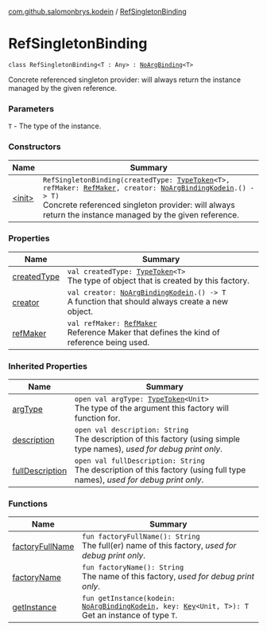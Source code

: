 [com.github.salomonbrys.kodein](../index.md) / [RefSingletonBinding](.)

# RefSingletonBinding

`class RefSingletonBinding<T : Any> : `[`NoArgBinding`](../../com.github.salomonbrys.kodein.bindings/-no-arg-binding/index.md)`<T>`

Concrete referenced singleton provider: will always return the instance managed by the given reference.

### Parameters

`T` - The type of the instance.

### Constructors

| Name | Summary |
|---|---|
| [&lt;init&gt;](-init-.md) | `RefSingletonBinding(createdType: `[`TypeToken`](../-type-token/index.md)`<T>, refMaker: `[`RefMaker`](../-ref-maker/index.md)`, creator: `[`NoArgBindingKodein`](../../com.github.salomonbrys.kodein.bindings/-no-arg-binding-kodein/index.md)`.() -> T)`<br>Concrete referenced singleton provider: will always return the instance managed by the given reference. |

### Properties

| Name | Summary |
|---|---|
| [createdType](created-type.md) | `val createdType: `[`TypeToken`](../-type-token/index.md)`<T>`<br>The type of object that is created by this factory. |
| [creator](creator.md) | `val creator: `[`NoArgBindingKodein`](../../com.github.salomonbrys.kodein.bindings/-no-arg-binding-kodein/index.md)`.() -> T`<br>A function that should always create a new object. |
| [refMaker](ref-maker.md) | `val refMaker: `[`RefMaker`](../-ref-maker/index.md)<br>Reference Maker that defines the kind of reference being used. |

### Inherited Properties

| Name | Summary |
|---|---|
| [argType](../../com.github.salomonbrys.kodein.bindings/-no-arg-binding/arg-type.md) | `open val argType: `[`TypeToken`](../-type-token/index.md)`<Unit>`<br>The type of the argument this factory will function for. |
| [description](../../com.github.salomonbrys.kodein.bindings/-no-arg-binding/description.md) | `open val description: String`<br>The description of this factory (using simple type names), *used for debug print only*. |
| [fullDescription](../../com.github.salomonbrys.kodein.bindings/-no-arg-binding/full-description.md) | `open val fullDescription: String`<br>The description of this factory (using full type names), *used for debug print only*. |

### Functions

| Name | Summary |
|---|---|
| [factoryFullName](factory-full-name.md) | `fun factoryFullName(): String`<br>The full(er) name of this factory, *used for debug print only*. |
| [factoryName](factory-name.md) | `fun factoryName(): String`<br>The name of this factory, *used for debug print only*. |
| [getInstance](get-instance.md) | `fun getInstance(kodein: `[`NoArgBindingKodein`](../../com.github.salomonbrys.kodein.bindings/-no-arg-binding-kodein/index.md)`, key: `[`Key`](../-kodein/-key/index.md)`<Unit, T>): T`<br>Get an instance of type `T`. |
